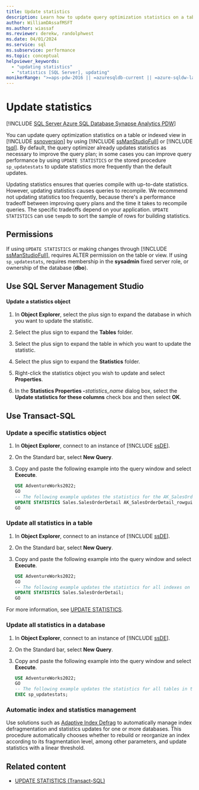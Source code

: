 ```yaml
---
title: Update statistics
description: Learn how to update query optimization statistics on a table or indexed view in SQL Server by using SQL Server Management Studio or Transact-SQL.
author: WilliamDAssafMSFT
ms.author: wiassaf
ms.reviewer: derekw, randolphwest
ms.date: 04/01/2024
ms.service: sql
ms.subservice: performance
ms.topic: conceptual
helpviewer_keywords:
  - "updating statistics"
  - "statistics [SQL Server], updating"
monikerRange: ">=aps-pdw-2016 || =azuresqldb-current || =azure-sqldw-latest || >=sql-server-2016 || >=sql-server-linux-2017 || =azuresqldb-mi-current"
---
```


# Update statistics

[!INCLUDE [SQL Server Azure SQL Database Synapse Analytics PDW](../../includes/applies-to-version/sql-asdb-asdbmi-asa-pdw.md)]

You can update query optimization statistics on a table or indexed view in [!INCLUDE [ssnoversion](../../includes/ssnoversion-md.md)] by using [!INCLUDE [ssManStudioFull](../../includes/ssmanstudiofull-md.md)] or [!INCLUDE [tsql](../../includes/tsql-md.md)]. By default, the query optimizer already updates statistics as necessary to improve the query plan; in some cases you can improve query performance by using `UPDATE STATISTICS` or the stored procedure `sp_updatestats` to update statistics more frequently than the default updates.

Updating statistics ensures that queries compile with up-to-date statistics. However, updating statistics causes queries to recompile. We recommend not updating statistics too frequently, because there's a performance tradeoff between improving query plans and the time it takes to recompile queries. The specific tradeoffs depend on your application. `UPDATE STATISTICS` can use `tempdb` to sort the sample of rows for building statistics.

## Permissions

If using `UPDATE STATISTICS` or making changes through [!INCLUDE [ssManStudioFull](../../includes/ssmanstudiofull-md.md)], requires ALTER permission on the table or view. If using `sp_updatestats`, requires membership in the **sysadmin** fixed server role, or ownership of the database (**dbo**).

## <a id="SSMSProcedure"></a> Use SQL Server Management Studio

#### Update a statistics object

1. In **Object Explorer**, select the plus sign to expand the database in which you want to update the statistic.

1. Select the plus sign to expand the **Tables** folder.

1. Select the plus sign to expand the table in which you want to update the statistic.

1. Select the plus sign to expand the **Statistics** folder.

1. Right-click the statistics object you wish to update and select **Properties**.

1. In the **Statistics Properties -**_statistics\_name_ dialog box, select the **Update statistics for these columns** check box and then select **OK**.

## <a id="TsqlProcedure"></a> Use Transact-SQL

### Update a specific statistics object

1. In **Object Explorer**, connect to an instance of [!INCLUDE [ssDE](../../includes/ssde-md.md)].

1. On the Standard bar, select **New Query**.

1. Copy and paste the following example into the query window and select **Execute**.

    ```sql
    USE AdventureWorks2022;
    GO
    -- The following example updates the statistics for the AK_SalesOrderDetail_rowguid index of the SalesOrderDetail table.
    UPDATE STATISTICS Sales.SalesOrderDetail AK_SalesOrderDetail_rowguid;
    GO
    ```

### Update all statistics in a table

1. In **Object Explorer**, connect to an instance of [!INCLUDE [ssDE](../../includes/ssde-md.md)].

1. On the Standard bar, select **New Query**.

1. Copy and paste the following example into the query window and select **Execute**.

    ```sql
    USE AdventureWorks2022;
    GO
    -- The following example updates the statistics for all indexes on the SalesOrderDetail table.
    UPDATE STATISTICS Sales.SalesOrderDetail;
    GO
    ```

For more information, see [UPDATE STATISTICS](../../t-sql/statements/update-statistics-transact-sql.md).

### Update all statistics in a database

1. In **Object Explorer**, connect to an instance of [!INCLUDE [ssDE](../../includes/ssde-md.md)].

1. On the Standard bar, select **New Query**.

1. Copy and paste the following example into the query window and select **Execute**.

    ```sql
    USE AdventureWorks2022;
    GO
    -- The following example updates the statistics for all tables in the database.
    EXEC sp_updatestats;
    ```

### Automatic index and statistics management

Use solutions such as [Adaptive Index Defrag](https://github.com/Microsoft/tigertoolbox/tree/master/AdaptiveIndexDefrag) to automatically manage index defragmentation and statistics updates for one or more databases. This procedure automatically chooses whether to rebuild or reorganize an index according to its fragmentation level, among other parameters, and update statistics with a linear threshold.

## Related content

- [UPDATE STATISTICS (Transact-SQL)](../../t-sql/statements/update-statistics-transact-sql.md)
